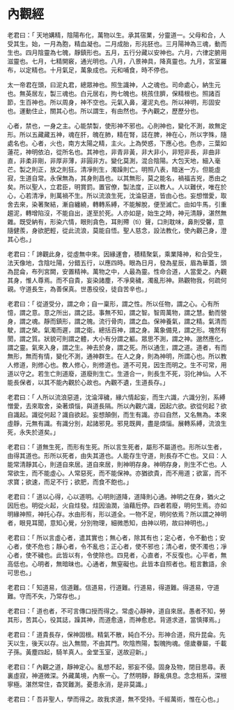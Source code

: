 # 內觀經

老君曰：「 天地媾精，陰陽布化，萬物以生。承其宿業，分靈道一。父母和合，人受其生。始，一月為胞，精血凝也。二月成胎，形兆胚也。三月陽神為三魂，動而生也。四月陰靈為七魄，靜鎮形也。五月，五行分藏以安神也。六月，六律定腑用滋靈也。七月，七精開竅，通光明也。八月，八景神具，降真靈也。九月，宮室羅布，以定精也。十月氣足，萬象成也。元和哺食，時不停也。

太一帝君在頭，曰泥丸君，總眾神也。照生識神，人之魂也。司命處心，納生元也。無英居左，製三魂也。白元居右，拘七魄也。桃孩住臍，保精根也。照諸百節，生百神也。所以周身，神不空也。元氣入鼻，灌泥丸也。所以神明，形固安也。運動住止，關其心也。所以謂生，有由然也。予內觀之，歷歷分也。

心者，禁也，一身之主。心能禁製，使形神不邪也。心則神也，變化不測，故無定形。所以五藏藏五神，魂在肝，魄在肺，精在腎，誌在脾，神在心，所以字殊，隨處名也。心者，火也，南方太陽之精，主火。上為熒惑，下應心也。色赤，三葉如蓮花，神明依泊，從所名也。其神也，非青非黃，非大非小，非短非長，非曲非直，非柔非剛，非厚非薄，非圓非方。變化莫測，混合陰陽。大包天地，細入毫芒。製之則正，放之則狂。清凈則生，濁躁則亡。明照八表，暗迷一方。但能虛寂，生道自常。永保無為，其身則昌也。以其無形，莫之能名，禍福吉兇，悉由之矣。所以聖人，立君臣，明賞罰。置官僚，製法度，正以教人。人以難伏，唯在於心，心若清凈，則萬禍不生。所以流浪生死，沈淪惡道，皆由心也。妄想憎愛，取舍去來，染著聚結，漸自纏繞，轉轉系縛，不能解脫，便至滅亡。由如牛馬，引重趨泥，轉增陷沒，不能自出，遂至於死。人亦如是，始生之時，神元清靜，湛然無雜。既受納有，形染六情，眼則貪色，耳則殢（tì）聲，口則耽味，鼻則受馨，意隨健羨，身欲肥輕，從此流浪，莫能自悟。聖人慈念，設法教化，使內觀己身，澄其心也。」

老君曰：「 諦觀此身，從虛無中來。因緣運會，積精聚氣，乘業降神，和合受生，法天像地，含陰吐陽，分錯五行，以應四時。眼為日月，發為星辰，眉為華蓋，頭為昆侖，布列宮闕，安置精神。萬物之中，人最為靈。性命合道，人當愛之。內觀其身，惟人尊焉。而不自貴，妄染諸塵，不凈臭穢，濁亂形神。熟觀物我，何疏何親。守道長生，為善保真。世愚役役，徒自苦辛也。」

老君曰：「 從道受分，謂之命；自一稟形，謂之性。所以任物，謂之心。心有所憶，謂之意。意之所出，謂之誌。事無不知，謂之智。智周萬物，謂之慧。動而營身，謂之魂。靜而鎮形，謂之魄。流行骨肉，謂之血。保神養氣，謂之精。氣清而駛，謂之榮。氣濁而遲，謂之衛。總括百神，謂之身。萬象備見，謂之形。塊然有閡，謂之質。狀貌可則謂之體，大小有分謂之軀。眾思不測，謂之神。邈然應化，謂之靈。氣來入身，謂之生。神去於身，謂之死。所以通生，謂之道。道者，有而無形，無而有情，變化不測，通神群生。在人之身，則為神明，所謂心也。所以教人修道，則修心也。教人修心，則修道也。道不可見，因生而明之。生不可常，用道以守之。若生亡則道廢，道廢則生亡。生道合一，則長生不死，羽化神仙。人不能長保者，以其不能內觀於心故也。內觀不遺，生道長存。」

老君曰：「 人所以流浪惡道，沈淪滓穢，緣六情起妄，而生六識，六識分別，系縛憎愛，去來取舍，染著煩惱，與道長隔。所以內觀六識，因起六欲。欲從何起？欲自識起。識從何起？識自欲起。妄想顛倒，而生有識。亦曰自然，又名無為。本來虛靜，元無有識。有識分別，起諸邪見。邪見既興，盡是煩惱。展轉系縛，流浪生死，永失於道矣。」

老君曰：「 道無生死，而形有生死。所以言生死者，屬形不屬道也。形所以生者，由得其道也。形所以死者，由失其道也。人能存生守道，則長存不亡也。又曰：人能常清靜其心，則道自來居。道自來居，則神明存身。神明存身，則生不亡也。人常欲生，而不能虛心。人常惡死，而不能保神。亦猶欲貴，而不用道；欲富，而不求寶；欲速，而足不行；欲肥，而食不飽也。」

老君曰：「 道以心得，心以道明。心明則道降，道降則心通。神明之在身，猶火之因卮也。明從火起，火自炷發。炷因油潤，油藉卮停。四者若廢，明何生焉。亦如明緣神照，神托心存。水由形有，形以道全。一物不足，明何依焉？所以謂之神明者，眼見耳聞，意知心覺，分別物理，細微悉知，由神以明，故曰神明也。」

老君曰：「 所以言虛心者，遣其實也；無心者，除其有也；定心者，令不動也；安心者，使不危也；靜心者，令不亂也；正心者，使不邪也；清心者，使不濁也；凈心者，使不穢也。此皆以有，令使除也。四見者，心直者，不反復也。心平者，無高低也。心明者，無暗昧也。心通者，無窒礙也。此皆本自照者也。粗言數語，余可思也。」

老君曰：「 知道易，信道難。信道易，行道難。行道易，得道難。得道易，守道難。守而不失，乃常存也。」

老君曰：「 道也者，不可言傳口授而得之。常虛心靜神，道自來居。愚者不知，勞其形，苦其心，役其誌，躁其神，而道愈遠，而神愈悲。背道求道，當慎擇焉。」

老君曰：「 道貴長存，保神固根。精氣不散，純白不分。形神合道，飛升昆侖。先天以生，後天以存。出入無間，不由其門。吹陰煦陽，製魄拘魂。億歲眷屬，千載子孫。黃塵四起，騎羊真人。金堂玉室，送故迎新。」

老君曰：「 內觀之道，靜神定心。亂想不起，邪妄不侵。固身及物，閉目思尋。表裏虛寂，神道微深。外藏萬境，內察一心。了然明靜，靜亂俱息。念念相系，深根寧極。湛然常住，杳冥難測。憂患永消，是非莫識。」

老君曰：「 吾非聖人，學而得之。故我求道，無不受持。千經萬術，惟在心也。」
